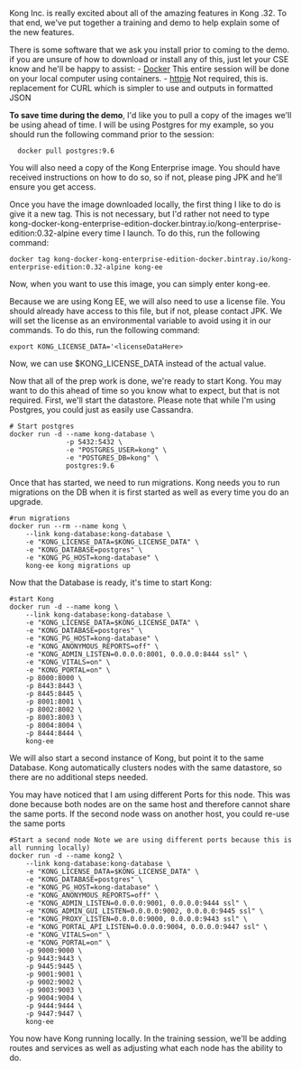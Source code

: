 Kong Inc. is really excited about all of the amazing features in Kong .32. To that end, we've put together a training and demo to help explain some of the new features.

There is some software that we ask you install prior to coming to the demo. if you are unsure of how to download or install any of this, just let your CSE know and he'll be happy to assist:
	- [Docker](https://docs.docker.com/install/)
		This entire session will be done on your local computer using containers.
	- [httpie](https://github.com/jakubroztocil/httpie)
		Not required, this is. replacement for CURL which is simpler to use and outputs in formatted JSON

**To save time during the demo**, I'd like you to pull a copy of the images we'll be using ahead of time. I will be using Postgres for my example, so you should run the following command prior to the session:
```
  docker pull postgres:9.6
```

You will also need a copy of the Kong Enterprise image. You should have received instructions on how to do so, so if not, please ping JPK and he'll ensure you get access.

Once you have the image downloaded locally, the first thing I like to do is give it a new tag. This is not necessary, but I'd rather not need to type kong-docker-kong-enterprise-edition-docker.bintray.io/kong-enterprise-edition:0.32-alpine every time I launch. To do this, run the following command:
```
docker tag kong-docker-kong-enterprise-edition-docker.bintray.io/kong-enterprise-edition:0.32-alpine kong-ee
```

Now, when you want to use this image, you can simply enter kong-ee.

Because we are using Kong EE, we will also need to use a license file. You should already have access to this file, but if not, please contact JPK. We will set the license as an environmental variable to avoid using it in our commands. To do this, run the following command:
```
export KONG_LICENSE_DATA='<licenseDataHere>
```

Now, we can use $KONG_LICENSE_DATA instead of the actual value. 

Now that all of the prep work is done, we're ready to start Kong. You may want to do this ahead of time so you know what to expect, but that is not required. First, we'll start the datastore. Please note that while I'm using Postgres, you could just as easily use Cassandra.

```
# Start postgres
docker run -d --name kong-database \
              -p 5432:5432 \
              -e "POSTGRES_USER=kong" \
              -e "POSTGRES_DB=kong" \
              postgres:9.6
```

Once that has started, we need to run migrations. Kong needs you to run migrations on the DB when it is first started as well as every time you do an upgrade.

```
#run migrations
docker run --rm --name kong \
    --link kong-database:kong-database \
    -e "KONG_LICENSE_DATA=$KONG_LICENSE_DATA" \
    -e "KONG_DATABASE=postgres" \
    -e "KONG_PG_HOST=kong-database" \
    kong-ee kong migrations up
```

Now that the Database is ready, it's time to start Kong:

```
#start Kong
docker run -d --name kong \
    --link kong-database:kong-database \
    -e "KONG_LICENSE_DATA=$KONG_LICENSE_DATA" \
    -e "KONG_DATABASE=postgres" \
    -e "KONG_PG_HOST=kong-database" \
    -e "KONG_ANONYMOUS_REPORTS=off" \
    -e "KONG_ADMIN_LISTEN=0.0.0.0:8001, 0.0.0.0:8444 ssl" \
    -e "KONG_VITALS=on" \
    -e "KONG_PORTAL=on" \
    -p 8000:8000 \
    -p 8443:8443 \
    -p 8445:8445 \
    -p 8001:8001 \
    -p 8002:8002 \
    -p 8003:8003 \
    -p 8004:8004 \
    -p 8444:8444 \
    kong-ee
 ```

We will also start a second instance of Kong, but point it to the same Database. Kong automatically clusters nodes with the same datastore, so there are no additional steps needed.

You may have noticed that I am using different Ports for this node. This was done because both nodes are on the same host and therefore cannot share the same ports. If the second node wass on another host, you could re-use the same ports


```
#Start a second node Note we are using different ports because this is all running locally)
docker run -d --name kong2 \
    --link kong-database:kong-database \
    -e "KONG_LICENSE_DATA=$KONG_LICENSE_DATA" \
    -e "KONG_DATABASE=postgres" \
    -e "KONG_PG_HOST=kong-database" \
    -e "KONG_ANONYMOUS_REPORTS=off" \
    -e "KONG_ADMIN_LISTEN=0.0.0.0:9001, 0.0.0.0:9444 ssl" \
    -e "KONG_ADMIN_GUI_LISTEN=0.0.0.0:9002, 0.0.0.0:9445 ssl" \
    -e "KONG_PROXY_LISTEN=0.0.0.0:9000, 0.0.0.0:9443 ssl" \
    -e "KONG_PORTAL_API_LISTEN=0.0.0.0:9004, 0.0.0.0:9447 ssl" \
    -e "KONG_VITALS=on" \
    -e "KONG_PORTAL=on" \
    -p 9000:9000 \
    -p 9443:9443 \
    -p 9445:9445 \
    -p 9001:9001 \
    -p 9002:9002 \
    -p 9003:9003 \
    -p 9004:9004 \
    -p 9444:9444 \
    -p 9447:9447 \
    kong-ee
```

You now have Kong running locally. In the training session, we'll be adding routes and services as well as adjusting what each node has the ability to do.
